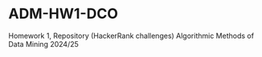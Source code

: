 # ADM-HW1-DCO
Homework 1, Repository (HackerRank challenges)
Algorithmic Methods of Data Mining 2024/25

